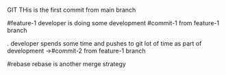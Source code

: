GIT
THis is the first commit from main branch

#feature-1
developer is doing some development  #commit-1 from feature-1 branch

. developer spends some time and pushes to git lot of time as part of development ->#commit-2 from feature-1 branch


#rebase
rebase is another merge strategy
